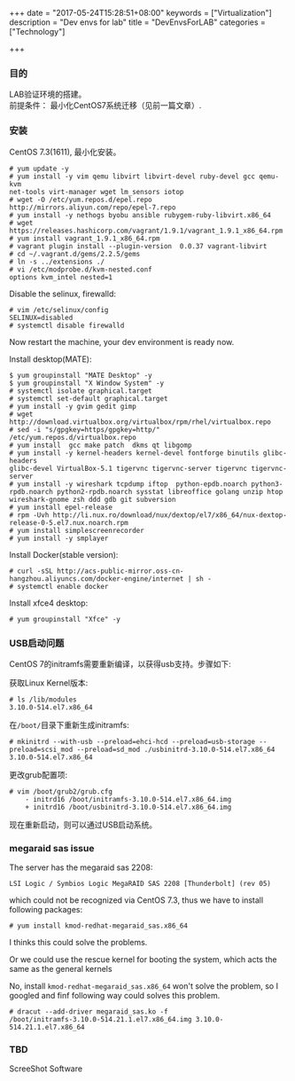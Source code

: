+++
date = "2017-05-24T15:28:51+08:00"
keywords = ["Virtualization"]
description = "Dev envs for lab"
title = "DevEnvsForLAB"
categories = ["Technology"]

+++
### 目的
LAB验证环境的搭建。    
前提条件： 最小化CentOS7系统迁移（见前一篇文章）.    

### 安装
CentOS 7.3(1611), 最小化安装。    

```
# yum update -y
# yum install -y vim qemu libvirt libvirt-devel ruby-devel gcc qemu-kvm
net-tools virt-manager wget lm_sensors iotop
# wget -O /etc/yum.repos.d/epel.repo http://mirrors.aliyun.com/repo/epel-7.repo
# yum install -y nethogs byobu ansible rubygem-ruby-libvirt.x86_64
# wget https://releases.hashicorp.com/vagrant/1.9.1/vagrant_1.9.1_x86_64.rpm
# yum install vagrant_1.9.1_x86_64.rpm
# vagrant plugin install --plugin-version  0.0.37 vagrant-libvirt
# cd ~/.vagrant.d/gems/2.2.5/gems
# ln -s ../extensions ./
# vi /etc/modprobe.d/kvm-nested.conf
options kvm_intel nested=1
```
Disable the selinux, firewalld:    

```
# vim /etc/selinux/config
SELINUX=disabled
# systemctl disable firewalld
```
Now restart the machine, your dev environment is ready now.    

Install desktop(MATE):    

```
$ yum groupinstall "MATE Desktop" -y
$ yum groupinstall "X Window System" -y
# systemctl isolate graphical.target
# systemctl set-default graphical.target
# yum install -y gvim gedit gimp 
# wget http://download.virtualbox.org/virtualbox/rpm/rhel/virtualbox.repo
# sed -i "s/gpgkey=https/gpgkey=http/" /etc/yum.repos.d/virtualbox.repo
# yum install  gcc make patch  dkms qt libgomp
# yum install -y kernel-headers kernel-devel fontforge binutils glibc-headers
glibc-devel VirtualBox-5.1 tigervnc tigervnc-server tigervnc tigervnc-server
# yum install -y wireshark tcpdump iftop  python-epdb.noarch python3-rpdb.noarch python2-rpdb.noarch sysstat libreoffice golang unzip htop wireshark-gnome zsh ddd gdb git subversion 
# yum install epel-release
# rpm -Uvh http://li.nux.ro/download/nux/dextop/el7/x86_64/nux-dextop-release-0-5.el7.nux.noarch.rpm
# yum install simplescreenrecorder
# yum install -y smplayer
```

Install Docker(stable version):    

```
# curl -sSL http://acs-public-mirror.oss-cn-hangzhou.aliyuncs.com/docker-engine/internet | sh -
# systemctl enable docker
```
Install xfce4 desktop:    

```
# yum groupinstall "Xfce" -y
```

### USB启动问题
CentOS 7的initramfs需要重新编译，以获得usb支持。步骤如下:    

获取Linux Kernel版本:    

```
# ls /lib/modules
3.10.0-514.el7.x86_64
```
在`/boot/`目录下重新生成initramfs:    

```
# mkinitrd --with-usb --preload=ehci-hcd --preload=usb-storage --preload=scsi_mod --preload=sd_mod ./usbinitrd-3.10.0-514.el7.x86_64 3.10.0-514.el7.x86_64
```
更改grub配置项:    

```
# vim /boot/grub2/grub.cfg
	- initrd16 /boot/initramfs-3.10.0-514.el7.x86_64.img
	+ initrd16 /boot/usbinitrd-3.10.0-514.el7.x86_64.img
```
现在重新启动，则可以通过USB启动系统。    

### megaraid sas issue
The server has the megaraid sas 2208:    

```
LSI Logic / Symbios Logic MegaRAID SAS 2208 [Thunderbolt] (rev 05)
```
which could not be recognized via CentOS 7.3, thus we have to install
following packages:    

```
# yum install kmod-redhat-megaraid_sas.x86_64
```
I thinks this could solve the problems.   

Or we could use the rescue kernel for booting the system, which acts the same
as the general kernels

No, install `kmod-redhat-megaraid_sas.x86_64` won't solve the problem, so I
googled and finf following way could solves this problem.    

```
# dracut --add-driver megaraid_sas.ko -f
/boot/initramfs-3.10.0-514.21.1.el7.x86_64.img 3.10.0-514.21.1.el7.x86_64
```
### TBD
ScreeShot Software
